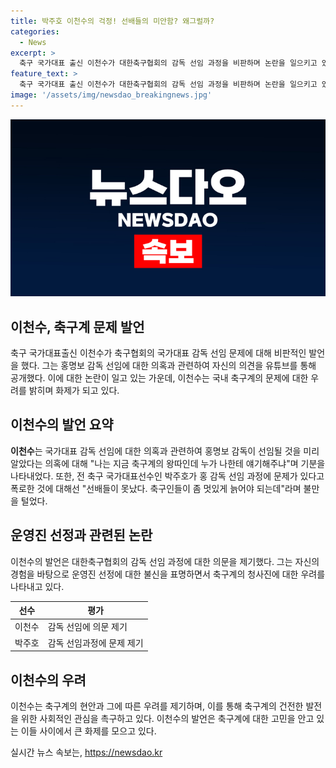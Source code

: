 ```yaml
---
title: 박주호 이천수의 걱정! 선배들의 미안함? 왜그럴까?
categories:
  - News
excerpt: >
  축구 국가대표 출신 이천수가 대한축구협회의 감독 선임 과정을 비판하며 논란을 일으키고 있다. 이천수는 홍명보 감독의 선임에 대해 의혹을 제기하며, 박주호의 공개 폭로를 언급하며 선배들의 부재를 지적했다. 또한, 자신의 이미지와 박주호의 행동에 대한 우려를 표현하며 안타까워했다. 이에 대한 논란은 계속될 전망이다.
feature_text: >
  축구 국가대표 출신 이천수가 대한축구협회의 감독 선임 과정을 비판하며 논란을 일으키고 있다. 이천수는 홍명보 감독의 선임에 대해 의혹을 제기하며, 박주호의 공개 폭로를 언급하며 선배들의 부재를 지적했다. 또한, 자신의 이미지와 박주호의 행동에 대한 우려를 표현하며 안타까워했다. 이에 대한 논란은 계속될 전망이다.
image: '/assets/img/newsdao_breakingnews.jpg'
---
```


<p><img src="/assets/img/newsdao_breakingnews.jpg" alt="ontimetimes 속보" /></p>

<h2 data-ke-size="size26">이천수, 축구계 문제 발언</h2>

<p data-ke-size="size16">축구 국가대표출신 이천수가 축구협회의 국가대표 감독 선임 문제에 대해 비판적인 발언을 했다. 그는 홍명보 감독 선임에 대한 의혹과 관련하여 자신의 의견을 유튜브를 통해 공개했다. 이에 대한 논란이 일고 있는 가운데, 이천수는 국내 축구계의 문제에 대한 우려를 밝히며 화제가 되고 있다.</p>

<h2 data-ke-size="size26">이천수의 발언 요약</h2>

<p data-ke-size="size16"><b>이천수</b>는 국가대표 감독 선임에 대한 의혹과 관련하여 홍명보 감독이 선임될 것을 미리 알았다는 의혹에 대해 "나는 지금 축구계의 왕따인데 누가 나한테 얘기해주냐"며 기분을 나타내었다. 또한, 전 축구 국가대표선수인 박주호가 홍 감독 선임 과정에 문제가 있다고 폭로한 것에 대해선 "선배들이 못났다. 축구인들이 좀 멋있게 늙어야 되는데"라며 불만을 털었다.</p>

<h2 data-ke-size="size26">운영진 선정과 관련된 논란</h2>

<p data-ke-size="size16">이천수의 발언은 대한축구협회의 감독 선임 과정에 대한 의문을 제기했다. 그는 자신의 경험을 바탕으로 운영진 선정에 대한 불신을 표명하면서 축구계의 청사진에 대한 우려를 나타내고 있다.</p>

<table>
    <thead>
        <tr>
            <th>선수</th>
            <th>평가</th>
        </tr>
    </thead>
    <tbody>
        <tr>
            <td>이천수</td>
            <td>감독 선임에 의문 제기</td>
        </tr>
        <tr>
            <td>박주호</td>
            <td>감독 선임과정에 문제 제기</td>
        </tr>
    </tbody>
</table>

<h2 data-ke-size="size26">이천수의 우려</h2>

<p data-ke-size="size16">이천수는 축구계의 현안과 그에 따른 우려를 제기하며, 이를 통해 축구계의 건전한 발전을 위한 사회적인 관심을 촉구하고 있다. 이천수의 발언은 축구계에 대한 고민을 안고 있는 이들 사이에서 큰 화제를 모으고 있다.</p>
실시간 뉴스 속보는, <a href="https://newsdao.kr" rel="dofollow">https://newsdao.kr</a>


